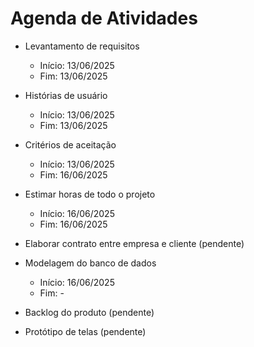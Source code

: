 # Agenda de Atividades
- Levantamento de requisitos
    * Início: 13/06/2025
    * Fim: 13/06/2025

- Histórias de usuário 
    * Início: 13/06/2025
    * Fim: 13/06/2025

- Critérios de aceitação
    * Início: 13/06/2025
    * Fim: 16/06/2025

- Estimar horas de todo o projeto 
    * Início: 16/06/2025
    * Fim: 16/06/2025

- Elaborar contrato entre empresa e cliente (pendente)

- Modelagem do banco de dados
    * Início: 16/06/2025
    * Fim: -

- Backlog do produto (pendente)

- Protótipo de telas (pendente)